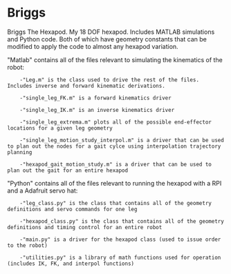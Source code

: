 # Briggs
Briggs The Hexapod. My 18 DOF hexapod. Includes MATLAB simulations and Python code. Both of which have geometry constants that can be modified to apply the code to almost any hexapod variation.

"Matlab" contains all of the files relevant to simulating the kinematics of the robot:
        
        -"Leg.m" is the class used to drive the rest of the files. Includes inverse and forward kinematic derivations.
        
        -"single_leg_FK.m" is a forward kinematics driver
        
        -"single_leg_IK.m" is an inverse kinematics driver
        
        -"single_leg_extrema.m" plots all of the possible end-effector locations for a given leg geometry
        
        -"single_leg_motion_study_interpol.m" is a driver that can be used to plan out the nodes for a gait cylce using interpolation trajectory planning
        
        -"hexapod_gait_motion_study.m" is a driver that can be used to plan out the gait for an entire hexapod 
  
"Python" contains all of the files relevant to running the hexapod with a RPI and a Adafruit servo hat:

        -"leg_class.py" is the class that contains all of the geometry definitions and servo commands for one leg

        -"hexapod_class.py" is the class that contains all of the geometry definitions and timing control for an entire robot

        -"main.py" is a driver for the hexapod class (used to issue order to the robot)
        
        -"utilities.py" is a library of math functions used for operation (includes IK, FK, and interpol functions)
